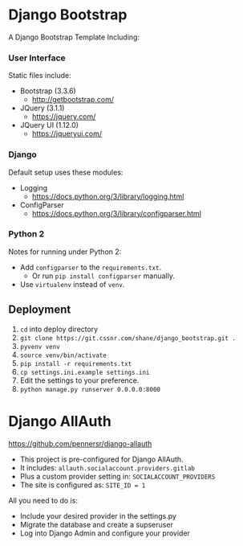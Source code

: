# Django Bootstrap

A Django Bootstrap Template Including:

### User Interface

Static files include:

- Bootstrap (3.3.6)
    - http://getbootstrap.com/
- JQuery (3.1.1)
    - https://jquery.com/
- JQuery UI (1.12.0)
    - https://jqueryui.com/

### Django

Default setup uses these modules:

- Logging
    - https://docs.python.org/3/library/logging.html
- ConfigParser
    - https://docs.python.org/3/library/configparser.html

### Python 2

Notes for running under Python 2:

- Add `configparser` to the `requirements.txt`.
    - Or run `pip install configparser` manually.
- Use `virtualenv` instead of `venv`.

## Deployment

1. `cd` into deploy directory
2. `git clone https://git.cssnr.com/shane/django_bootstrap.git .`
3. `pyvenv venv`
4. `source venv/bin/activate`
5. `pip install -r requirements.txt`
6. `cp settings.ini.example settings.ini`
7. Edit the settings to your preference.
8. `python manage.py runserver 0.0.0.0:8000`

# Django AllAuth

https://github.com/pennersr/django-allauth

- This project is pre-configured for Django AllAuth.
- It includes: `allauth.socialaccount.providers.gitlab`
- Plus a custom provider setting in: `SOCIALACCOUNT_PROVIDERS`
- The site is configured as: `SITE_ID = 1`

All you need to do is:
- Include your desired provider in the settings.py
- Migrate the database and create a supseruser
- Log into Django Admin and configure your provider
